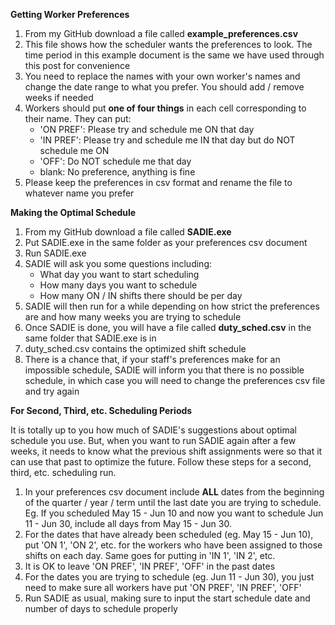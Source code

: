 **Getting Worker Preferences**

1. From my GitHub download a file called **example_preferences.csv**
2. This file shows how the scheduler wants the preferences to look. The time period in this example document is the same we have used through this post for convenience
3. You need to replace the names with your own worker's names and change the date range to what you prefer. You should add / remove weeks if needed
4. Workers should put **one of four things** in each cell corresponding to their name. They can put:
	- 'ON PREF': Please try and schedule me ON that day
	- 'IN PREF': Please try and schedule me IN that day but do NOT schedule me ON
	- 'OFF': Do NOT schedule me that day
	- blank: No preference, anything is fine
5. Please keep the preferences in csv format and rename the file to whatever name you prefer

**Making the Optimal Schedule**

1. From my GitHub download a file called **SADIE.exe**
2. Put SADIE.exe in the same folder as your preferences csv document
3. Run SADIE.exe 
4. SADIE will ask you some questions including:
	- What day you want to start scheduling
	- How many days you want to schedule
	- How many ON / IN shifts there should be per day
5. SADIE will then run for a while depending on how strict the preferences are and how many weeks you are trying to schedule
6. Once SADIE is done, you will have a file called **duty_sched.csv** in the same folder that SADIE.exe is in
7. duty_sched.csv contains the optimized shift schedule 
8. There is a chance that, if your staff's preferences make for an impossible schedule, SADIE will inform you that there is no possible schedule, in which case you will need to change the preferences csv file and try again

**For Second, Third, etc. Scheduling Periods**

It is totally up to you how much of SADIE's suggestions about optimal schedule you use. But, when you want to run SADIE again after a few weeks, it needs to know what the previous shift assignments were so that it can use that past to optimize the future. Follow these steps for a second, third, etc. scheduling run.

1. In your preferences csv document include **ALL** dates from the beginning of the quarter / year / term until the last date you are trying to schedule. Eg. If you scheduled May 15 - Jun 10 and now you want to schedule Jun 11 - Jun 30, include all days from May 15 - Jun 30. 
2. For the dates that have already been scheduled (eg. May 15 - Jun 10), put 'ON 1', 'ON 2', etc. for the workers who have been assigned to those shifts on each day. Same goes for putting in 'IN 1', 'IN 2', etc. 
3. It is OK to leave 'ON PREF', 'IN PREF', 'OFF' in the past dates
4. For the dates you are trying to schedule (eg. Jun 11 - Jun 30), you just need to make sure all workers have put 'ON PREF', 'IN PREF', 'OFF'
5. Run SADIE as usual, making sure to input the start schedule date and number of days to schedule properly
